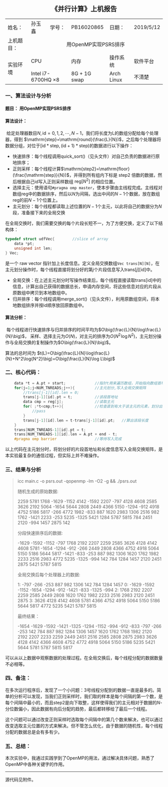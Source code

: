 <h2 style="text-align:center">《并行计算》上机报告</h2>

<table>
	<tr>
		<td>姓名：</td>
		<td>孙玉鑫</td>
		<td>学号：</td>
		<td>PB16020865</td>
		<td>日期：</td>
		<td>2019/5/12</td>
	<tr/>
	<tr>
		<td>上机题目：</td>
		<td colspan="5" style="text-align:center">用OpenMP实现PSRS排序</td>
	</tr>
	<tr>
		<td rowspan="2">实验环境</td> 
		<td  colspan="2" >CPU</td>
		<td>内存</td>
		<td>操作系统</td>
		<td>软件平台</td>
	</tr>
	<tr>
		<td colspan="2">Intel i7-6700HQ ×8</td>
		<td>8G + 1G swap</td>
		<td>Arch Linux</td>
		<td>不清楚</td>
	</tr>
</table>

### 一、算法设计与分析

#### 题目： 用OpenMP实现PSRS排序



#### 算法设计：

​    给定处理器数目$N,\,\mathrm{id}=0,1,2,\cdots,N-1$，我们将长度为$\mathrm{L}$的数组分配给每个处理器，得到 $\mathrm{step}=\mathrm{round}(\frac{L}{N})$，之后每个处理器将数据分组，对位于$[\mathrm{id}*\mathrm{step},\,(\mathrm{id}+1)*\mathrm{step})$的数据进行以下操作：

+ 快速排序：每个线程调用$\mathrm{quick\_sort}()$（见头文件）对自己负责的数据进行原地排序；
+ 正则采样：每个线程计算$\mathrm{step2}=\mathrm{floor}(\frac{\mathrm{step}}{N})$，并得到所有组内下标是 $\mathrm{step2}$ 倍数的数据，然后根据自己$\mathrm{id}$写入正则采样数组 $\mathrm{reg}[N^2]$ 的相应位置。
+ 选择主元：使用语句`#pragma omp master`，使本步骤由主线程完成。主线程对数组$\mathrm{reg}$中的数据排序，然后以$N$为间隔，选出中间的$N-1$个数据，放在数组$\mathrm{reg}$的前$N-1$个位置上。
+ 主元划分：每个线程都读取上述位置的$N-1$个主元，以此将自己的数据分为$N$段，准备接下来的全局交换

​    在全局交换时，我们需要交换的每个片段长短不一，为了方便交换，定义了以下结构体：

``` c
typedef struct udfVec{        //slice of array
    data *pt;
    unsigned int len;
} Vec;
```

是一个 raw vector 指针加上长度信息。定义全局交换数组`Vec trans[N][N]`，在主元划分操作时，每个线程直接将划分好的第$j$个片段信息写入$\mathrm{trans}[j][\mathrm{id}]$中。

+ 全局交换：在上述主元划分时写操作结束后，每个线程直接读取$\mathrm{trans}[\mathrm{id}]$中的信息，计算出自己获得的数据总长，申请内存空间，将这些信息对应的片段从原数组中拷贝到本地数组中。
+ 归并排序：每个线程调用merge_sort()（见头文件），利用原数组空间，将本地数组排序并按$\mathrm{id}$顺序放回原数组中。



#### 算法分析：

​    每个线程进行快速排序与归并排序的时间平均为$O\big(\frac{L}{N}\log\frac{L}{N}\big)$， 采样、选择主元为$O(N)$，对主元的排序为$O(N^2\!\log{N^2)}$，主元划分操作与全局交换的复制操作为$O\big(\frac{L}{N}\big)$。

算法的总时间为 $t(L)=O\big(\frac{L}{N}\log\frac{L}{N}+N^2\log{N^2}\big)=O\big(\frac{L}{N}\log L\big)$



### 二、核心代码：

``` c
    data *t = A.pt + start;             //指针t用来遍历数组，开始指向数组首地址
    for(j=1;j<NUM_TNREADS;j++){         //主元划分,写入全局交换矩阵
        //trans[j-1][id].len = 0;
        trans[j-1][id].pt = t;          //该段首地址
        data cmp = reg[j];              //读取主元
        for( ;*t<cmp;t++){              //检查直到有大于该主元的元素，划分出一段
            //pass
        }
        trans[j-1][id].len = t-trans[j-1][id].pt;   //算出该段长度
    }
    trans[NUM_TNREADS-1][id].pt = t;
    trans[NUM_TNREADS-1][id].len = A.pt + end - t;
    #pragma omp barrier                 //等待写入完成
```

以上代码在主元划分时，将划分好的片段首地址和长度信息写入全局交换矩阵，是本实验最复杂的通信过程，但实际上并不难操作。

### 三、结果与分析

> icc main.c -o psrs.out -qopenmp -lm -O2 -g && ./psrs.out
>
> 随机生成的原始数据:
>
>  2259    5781    1768   -1629   -1152    4142   -1592    2207    -797    4128    4608    2585    3626    2192    5064   -1654    5644    2808    2449    4366    5150   -1294    -912    4918   4752     5186    5817    -266    4772    1982    -833     887    1620    2983    1306    2516     982    1762   -1421    2233    -253    5235   -1325    5421    1284    5787    5815     784   2451     2120    -994    1457    2875     142
>
> 分段快速排序后的数据:
>
> -1629   -1592   -1152    -797    1768    2192    2207    2259    2585    3626    4128    4142    4608    5781   -1654   -1294    -912    -266    2449    2808    4366    4752    4918    5064   5150     5186    5644    5817   -1421    -833    -253     887     982    1306    1620    1762    1982    2233    2516    2983    4772    5235   -1325    -994     142     784    1284    1457   2120     2451    2875    5421    5787    5815
>
> 全局交换后每个处理器上的数据:
>
> 1:
>  -797    -266    -253     887     982    1306     142     784    1284    1457
> 0:
> -1629   -1592   -1152   -1654   -1294    -912   -1421    -833   -1325    -994
> 2:
>  1768    2192    2207    2259    2585    2449    2808    1620    1762    1982    2233    2516    2983    2120    2451    2875
> 3:
>  3626    4128    4142    4608    5781    4366    4752    4918    5064    5150    5186    5644    5817    4772    5235    5421    5787    5815
>
> 最终结果：
>
> -1654   -1629   -1592   -1421   -1325   -1294   -1152    -994    -912    -833    -797    -266    -253     142     784     887     982    1284    1306    1457    1620    1762    1768    1982   2120     2192    2207    2233    2259    2449    2451    2516    2585    2808    2875    2983    3626    4128    4142    4366    4608    4752    4772    4918    5064    5150    5186    5235   5421     5644    5781    5787    5815    5817

可以从以上数据中观察数据的处理过程。在全局交换后，每个线程分配的数据数量不必相等。

### 四、备注：

​		在多次运行程序后，发现了一个小问题：3号线程分配到的数据一直是最多的。简单的分析可以发现，当我们正则采样时，我们取的样本是每个间隔的第一个数，是每个间隔中最小的，而且$\mathrm{step2}$是向下取整，这样使得我们的主元相对于数据的$N$-分位数偏小，因此数据有向后分配的趋势，最后都转移给了最后一个线程。

​		这个问题可以通过改变正则采样时选取每个间隔中的第几个数来解决，也可以通过改变选取主元位置的方式来解决。但不管怎么优化，由于数据的随机性，每个线程分配的数据总是会有多有少。

### 五、总结：

​		本次实验中，我通过实践学到了OpenMP的用法，通过解决具体问题，熟悉了OpenMP中各种关键字的作用。

___

源代码见附件。